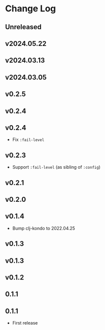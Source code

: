 # Change Log

## Unreleased

## v2024.05.22

## v2024.03.13

## v2024.03.05

## v0.2.5

## v0.2.4

## v0.2.4

- Fix `:fail-level`

## v0.2.3

- Support `:fail-level` (as sibling of `:config`)

## v0.2.1

## v0.2.0

## v0.1.4

- Bump clj-kondo to 2022.04.25

## v0.1.3

## v0.1.3

## v0.1.2

## 0.1.1

## 0.1.1

- First release
